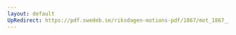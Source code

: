 ```yaml
---
layout: default
UpRedirect: https://pdf.swedeb.se/riksdagen-motions-pdf/1867/mot_1867__ak__00152.pdf
---
```

